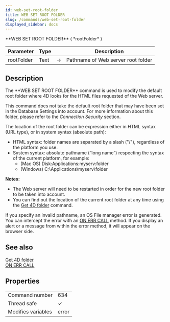```yaml
---
id: web-set-root-folder
title: WEB SET ROOT FOLDER
slug: /commands/web-set-root-folder
displayed_sidebar: docs
---
```


<!--REF #_command_.WEB SET ROOT FOLDER.Syntax-->**WEB SET ROOT FOLDER** ( *rootFolder* )<!-- END REF-->
<!--REF #_command_.WEB SET ROOT FOLDER.Params-->
| Parameter | Type |  | Description |
| --- | --- | --- | --- |
| rootFolder | Text | &#8594;  | Pathname of Web server root folder |

<!-- END REF-->

## Description 

<!--REF #_command_.WEB SET ROOT FOLDER.Summary-->The **WEB SET ROOT FOLDER** command is used to modify the default root folder where 4D looks for the HTML files requested of the Web server.<!-- END REF-->

This command does not take the default root folder that may have been set in the Database Settings into account. For more information about this folder, please refer to the *Connection Security* section.

The location of the root folder can be expression either in HTML syntax (URL type), or in system syntax (absolute path):

* HTML syntax: folder names are separated by a slash ("/"), regardless of the platform you use.
* System syntax: absolute pathname (“long name”) respecting the syntax of the current platform, for example:  
   * (Mac OS) Disk:Applications:myserv:folder  
   * (Windows) C:\\Applications\\myserv\\folder

**Notes:**

* The Web server will need to be restarted in order for the new root folder to be taken into account.
* You can find out the location of the current root folder at any time using the [Get 4D folder](get-4d-folder.md) command.

If you specify an invalid pathname, an OS File manager error is generated. You can intercept the error with an [ON ERR CALL](on-err-call.md) method. If you display an alert or a message from within the error method, it will appear on the browser side.

## See also 

[Get 4D folder](get-4d-folder.md)  
[ON ERR CALL](on-err-call.md)  

## Properties

|  |  |
| --- | --- |
| Command number | 634 |
| Thread safe | &check; |
| Modifies variables | error |


